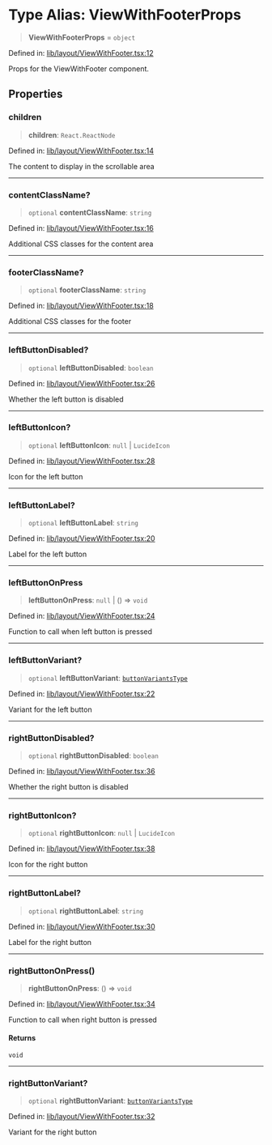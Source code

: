 # Type Alias: ViewWithFooterProps

> **ViewWithFooterProps** = `object`

Defined in: [lib/layout/ViewWithFooter.tsx:12](https://github.com/aldesgroup/goaldn/blob/6a7943d02984b1a6b41d76a3a483a1484b644076/lib/layout/ViewWithFooter.tsx#L12)

Props for the ViewWithFooter component.

## Properties

### children

> **children**: `React.ReactNode`

Defined in: [lib/layout/ViewWithFooter.tsx:14](https://github.com/aldesgroup/goaldn/blob/6a7943d02984b1a6b41d76a3a483a1484b644076/lib/layout/ViewWithFooter.tsx#L14)

The content to display in the scrollable area

***

### contentClassName?

> `optional` **contentClassName**: `string`

Defined in: [lib/layout/ViewWithFooter.tsx:16](https://github.com/aldesgroup/goaldn/blob/6a7943d02984b1a6b41d76a3a483a1484b644076/lib/layout/ViewWithFooter.tsx#L16)

Additional CSS classes for the content area

***

### footerClassName?

> `optional` **footerClassName**: `string`

Defined in: [lib/layout/ViewWithFooter.tsx:18](https://github.com/aldesgroup/goaldn/blob/6a7943d02984b1a6b41d76a3a483a1484b644076/lib/layout/ViewWithFooter.tsx#L18)

Additional CSS classes for the footer

***

### leftButtonDisabled?

> `optional` **leftButtonDisabled**: `boolean`

Defined in: [lib/layout/ViewWithFooter.tsx:26](https://github.com/aldesgroup/goaldn/blob/6a7943d02984b1a6b41d76a3a483a1484b644076/lib/layout/ViewWithFooter.tsx#L26)

Whether the left button is disabled

***

### leftButtonIcon?

> `optional` **leftButtonIcon**: `null` \| `LucideIcon`

Defined in: [lib/layout/ViewWithFooter.tsx:28](https://github.com/aldesgroup/goaldn/blob/6a7943d02984b1a6b41d76a3a483a1484b644076/lib/layout/ViewWithFooter.tsx#L28)

Icon for the left button

***

### leftButtonLabel?

> `optional` **leftButtonLabel**: `string`

Defined in: [lib/layout/ViewWithFooter.tsx:20](https://github.com/aldesgroup/goaldn/blob/6a7943d02984b1a6b41d76a3a483a1484b644076/lib/layout/ViewWithFooter.tsx#L20)

Label for the left button

***

### leftButtonOnPress

> **leftButtonOnPress**: `null` \| () => `void`

Defined in: [lib/layout/ViewWithFooter.tsx:24](https://github.com/aldesgroup/goaldn/blob/6a7943d02984b1a6b41d76a3a483a1484b644076/lib/layout/ViewWithFooter.tsx#L24)

Function to call when left button is pressed

***

### leftButtonVariant?

> `optional` **leftButtonVariant**: [`buttonVariantsType`](buttonVariantsType.md)

Defined in: [lib/layout/ViewWithFooter.tsx:22](https://github.com/aldesgroup/goaldn/blob/6a7943d02984b1a6b41d76a3a483a1484b644076/lib/layout/ViewWithFooter.tsx#L22)

Variant for the left button

***

### rightButtonDisabled?

> `optional` **rightButtonDisabled**: `boolean`

Defined in: [lib/layout/ViewWithFooter.tsx:36](https://github.com/aldesgroup/goaldn/blob/6a7943d02984b1a6b41d76a3a483a1484b644076/lib/layout/ViewWithFooter.tsx#L36)

Whether the right button is disabled

***

### rightButtonIcon?

> `optional` **rightButtonIcon**: `null` \| `LucideIcon`

Defined in: [lib/layout/ViewWithFooter.tsx:38](https://github.com/aldesgroup/goaldn/blob/6a7943d02984b1a6b41d76a3a483a1484b644076/lib/layout/ViewWithFooter.tsx#L38)

Icon for the right button

***

### rightButtonLabel?

> `optional` **rightButtonLabel**: `string`

Defined in: [lib/layout/ViewWithFooter.tsx:30](https://github.com/aldesgroup/goaldn/blob/6a7943d02984b1a6b41d76a3a483a1484b644076/lib/layout/ViewWithFooter.tsx#L30)

Label for the right button

***

### rightButtonOnPress()

> **rightButtonOnPress**: () => `void`

Defined in: [lib/layout/ViewWithFooter.tsx:34](https://github.com/aldesgroup/goaldn/blob/6a7943d02984b1a6b41d76a3a483a1484b644076/lib/layout/ViewWithFooter.tsx#L34)

Function to call when right button is pressed

#### Returns

`void`

***

### rightButtonVariant?

> `optional` **rightButtonVariant**: [`buttonVariantsType`](buttonVariantsType.md)

Defined in: [lib/layout/ViewWithFooter.tsx:32](https://github.com/aldesgroup/goaldn/blob/6a7943d02984b1a6b41d76a3a483a1484b644076/lib/layout/ViewWithFooter.tsx#L32)

Variant for the right button

